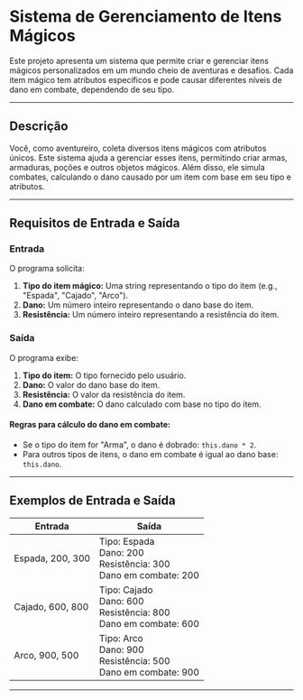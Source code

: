 # Sistema de Gerenciamento de Itens Mágicos

Este projeto apresenta um sistema que permite criar e gerenciar itens mágicos personalizados em um mundo cheio de aventuras e desafios. Cada item mágico tem atributos específicos e pode causar diferentes níveis de dano em combate, dependendo de seu tipo.

---

## Descrição

Você, como aventureiro, coleta diversos itens mágicos com atributos únicos. Este sistema ajuda a gerenciar esses itens, permitindo criar armas, armaduras, poções e outros objetos mágicos. Além disso, ele simula combates, calculando o dano causado por um item com base em seu tipo e atributos.

---

## Requisitos de Entrada e Saída

### Entrada

O programa solicita:
1. **Tipo do item mágico:** Uma string representando o tipo do item (e.g., "Espada", "Cajado", "Arco").
2. **Dano:** Um número inteiro representando o dano base do item.
3. **Resistência:** Um número inteiro representando a resistência do item.

### Saída

O programa exibe:
1. **Tipo do item:** O tipo fornecido pelo usuário.
2. **Dano:** O valor do dano base do item.
3. **Resistência:** O valor da resistência do item.
4. **Dano em combate:** O dano calculado com base no tipo do item.

#### Regras para cálculo do dano em combate:
- Se o tipo do item for "Arma", o dano é dobrado: `this.dano * 2`.
- Para outros tipos de itens, o dano em combate é igual ao dano base: `this.dano`.

---

## Exemplos de Entrada e Saída

| Entrada         | Saída                                                                 |
|------------------|----------------------------------------------------------------------|
| Espada, 200, 300 | Tipo: Espada<br>Dano: 200<br>Resistência: 300<br>Dano em combate: 200 |
| Cajado, 600, 800 | Tipo: Cajado<br>Dano: 600<br>Resistência: 800<br>Dano em combate: 600 |
| Arco, 900, 500   | Tipo: Arco<br>Dano: 900<br>Resistência: 500<br>Dano em combate: 900   |

---